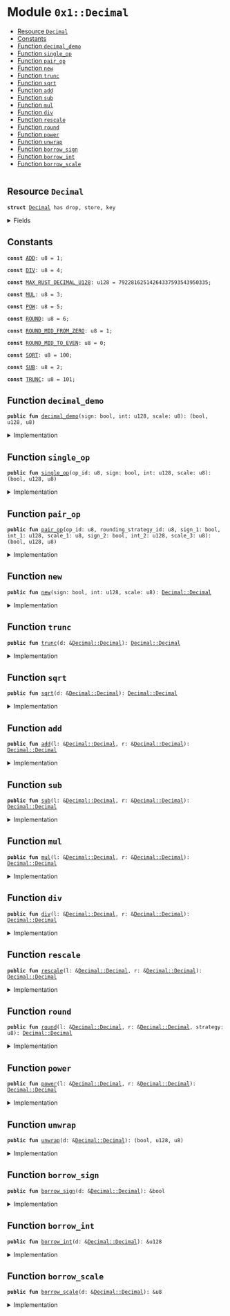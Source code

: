 
<a name="0x1_Decimal"></a>

# Module `0x1::Decimal`



-  [Resource `Decimal`](#0x1_Decimal_Decimal)
-  [Constants](#@Constants_0)
-  [Function `decimal_demo`](#0x1_Decimal_decimal_demo)
-  [Function `single_op`](#0x1_Decimal_single_op)
-  [Function `pair_op`](#0x1_Decimal_pair_op)
-  [Function `new`](#0x1_Decimal_new)
-  [Function `trunc`](#0x1_Decimal_trunc)
-  [Function `sqrt`](#0x1_Decimal_sqrt)
-  [Function `add`](#0x1_Decimal_add)
-  [Function `sub`](#0x1_Decimal_sub)
-  [Function `mul`](#0x1_Decimal_mul)
-  [Function `div`](#0x1_Decimal_div)
-  [Function `rescale`](#0x1_Decimal_rescale)
-  [Function `round`](#0x1_Decimal_round)
-  [Function `power`](#0x1_Decimal_power)
-  [Function `unwrap`](#0x1_Decimal_unwrap)
-  [Function `borrow_sign`](#0x1_Decimal_borrow_sign)
-  [Function `borrow_int`](#0x1_Decimal_borrow_int)
-  [Function `borrow_scale`](#0x1_Decimal_borrow_scale)


<pre><code></code></pre>



<a name="0x1_Decimal_Decimal"></a>

## Resource `Decimal`



<pre><code><b>struct</b> <a href="Decimal.md#0x1_Decimal">Decimal</a> has drop, store, key
</code></pre>



<details>
<summary>Fields</summary>


<dl>
<dt>
<code>sign: bool</code>
</dt>
<dd>

</dd>
<dt>
<code>int: u128</code>
</dt>
<dd>

</dd>
<dt>
<code>scale: u8</code>
</dt>
<dd>

</dd>
</dl>


</details>

<a name="@Constants_0"></a>

## Constants


<a name="0x1_Decimal_ADD"></a>



<pre><code><b>const</b> <a href="Decimal.md#0x1_Decimal_ADD">ADD</a>: u8 = 1;
</code></pre>



<a name="0x1_Decimal_DIV"></a>



<pre><code><b>const</b> <a href="Decimal.md#0x1_Decimal_DIV">DIV</a>: u8 = 4;
</code></pre>



<a name="0x1_Decimal_MAX_RUST_DECIMAL_U128"></a>



<pre><code><b>const</b> <a href="Decimal.md#0x1_Decimal_MAX_RUST_DECIMAL_U128">MAX_RUST_DECIMAL_U128</a>: u128 = 79228162514264337593543950335;
</code></pre>



<a name="0x1_Decimal_MUL"></a>



<pre><code><b>const</b> <a href="Decimal.md#0x1_Decimal_MUL">MUL</a>: u8 = 3;
</code></pre>



<a name="0x1_Decimal_POW"></a>



<pre><code><b>const</b> <a href="Decimal.md#0x1_Decimal_POW">POW</a>: u8 = 5;
</code></pre>



<a name="0x1_Decimal_ROUND"></a>



<pre><code><b>const</b> <a href="Decimal.md#0x1_Decimal_ROUND">ROUND</a>: u8 = 6;
</code></pre>



<a name="0x1_Decimal_ROUND_MID_FROM_ZERO"></a>



<pre><code><b>const</b> <a href="Decimal.md#0x1_Decimal_ROUND_MID_FROM_ZERO">ROUND_MID_FROM_ZERO</a>: u8 = 1;
</code></pre>



<a name="0x1_Decimal_ROUND_MID_TO_EVEN"></a>



<pre><code><b>const</b> <a href="Decimal.md#0x1_Decimal_ROUND_MID_TO_EVEN">ROUND_MID_TO_EVEN</a>: u8 = 0;
</code></pre>



<a name="0x1_Decimal_SQRT"></a>



<pre><code><b>const</b> <a href="Decimal.md#0x1_Decimal_SQRT">SQRT</a>: u8 = 100;
</code></pre>



<a name="0x1_Decimal_SUB"></a>



<pre><code><b>const</b> <a href="Decimal.md#0x1_Decimal_SUB">SUB</a>: u8 = 2;
</code></pre>



<a name="0x1_Decimal_TRUNC"></a>



<pre><code><b>const</b> <a href="Decimal.md#0x1_Decimal_TRUNC">TRUNC</a>: u8 = 101;
</code></pre>



<a name="0x1_Decimal_decimal_demo"></a>

## Function `decimal_demo`



<pre><code><b>public</b> <b>fun</b> <a href="Decimal.md#0x1_Decimal_decimal_demo">decimal_demo</a>(sign: bool, int: u128, scale: u8): (bool, u128, u8)
</code></pre>



<details>
<summary>Implementation</summary>


<pre><code><b>native</b> <b>public</b> <b>fun</b> <a href="Decimal.md#0x1_Decimal_decimal_demo">decimal_demo</a>(sign: bool, int: u128, scale: u8): (bool, u128, u8);
</code></pre>



</details>

<a name="0x1_Decimal_single_op"></a>

## Function `single_op`



<pre><code><b>public</b> <b>fun</b> <a href="Decimal.md#0x1_Decimal_single_op">single_op</a>(op_id: u8, sign: bool, int: u128, scale: u8): (bool, u128, u8)
</code></pre>



<details>
<summary>Implementation</summary>


<pre><code><b>native</b> <b>public</b> <b>fun</b> <a href="Decimal.md#0x1_Decimal_single_op">single_op</a>(op_id: u8, sign: bool, int: u128, scale: u8): (bool, u128, u8);
</code></pre>



</details>

<a name="0x1_Decimal_pair_op"></a>

## Function `pair_op`



<pre><code><b>public</b> <b>fun</b> <a href="Decimal.md#0x1_Decimal_pair_op">pair_op</a>(op_id: u8, rounding_strategy_id: u8, sign_1: bool, int_1: u128, scale_1: u8, sign_2: bool, int_2: u128, scale_3: u8): (bool, u128, u8)
</code></pre>



<details>
<summary>Implementation</summary>


<pre><code><b>native</b> <b>public</b> <b>fun</b> <a href="Decimal.md#0x1_Decimal_pair_op">pair_op</a>(
  op_id: u8,
  rounding_strategy_id: u8,
  // left number
  sign_1: bool,
  int_1: u128,
  scale_1: u8,
  // right number
  sign_2: bool,
  int_2: u128,
  scale_3: u8
): (bool, u128, u8);
</code></pre>



</details>

<a name="0x1_Decimal_new"></a>

## Function `new`



<pre><code><b>public</b> <b>fun</b> <a href="Decimal.md#0x1_Decimal_new">new</a>(sign: bool, int: u128, scale: u8): <a href="Decimal.md#0x1_Decimal_Decimal">Decimal::Decimal</a>
</code></pre>



<details>
<summary>Implementation</summary>


<pre><code><b>public</b> <b>fun</b> <a href="Decimal.md#0x1_Decimal_new">new</a>(sign: bool, int: u128, scale: u8): <a href="Decimal.md#0x1_Decimal">Decimal</a> {

  <b>assert</b>(int &lt; <a href="Decimal.md#0x1_Decimal_MAX_RUST_DECIMAL_U128">MAX_RUST_DECIMAL_U128</a>, 01);

  // check scale &lt; 28
  <b>assert</b>(scale &lt; 28, 02);

  <b>return</b> <a href="Decimal.md#0x1_Decimal">Decimal</a> {
    sign: sign,
    int: int,
    scale: scale
  }
}
</code></pre>



</details>

<a name="0x1_Decimal_trunc"></a>

## Function `trunc`



<pre><code><b>public</b> <b>fun</b> <a href="Decimal.md#0x1_Decimal_trunc">trunc</a>(d: &<a href="Decimal.md#0x1_Decimal_Decimal">Decimal::Decimal</a>): <a href="Decimal.md#0x1_Decimal_Decimal">Decimal::Decimal</a>
</code></pre>



<details>
<summary>Implementation</summary>


<pre><code><b>public</b> <b>fun</b> <a href="Decimal.md#0x1_Decimal_trunc">trunc</a>(d: &<a href="Decimal.md#0x1_Decimal">Decimal</a>): <a href="Decimal.md#0x1_Decimal">Decimal</a> {
  <b>let</b> (sign, int, scale) = <a href="Decimal.md#0x1_Decimal_single_op">single_op</a>(<a href="Decimal.md#0x1_Decimal_TRUNC">TRUNC</a>, *&d.sign, *&d.int, *&d.scale);
  <b>return</b> <a href="Decimal.md#0x1_Decimal">Decimal</a> {
    sign: sign,
    int: int,
    scale: scale,
  }
}
</code></pre>



</details>

<a name="0x1_Decimal_sqrt"></a>

## Function `sqrt`



<pre><code><b>public</b> <b>fun</b> <a href="Decimal.md#0x1_Decimal_sqrt">sqrt</a>(d: &<a href="Decimal.md#0x1_Decimal_Decimal">Decimal::Decimal</a>): <a href="Decimal.md#0x1_Decimal_Decimal">Decimal::Decimal</a>
</code></pre>



<details>
<summary>Implementation</summary>


<pre><code><b>public</b> <b>fun</b> <a href="Decimal.md#0x1_Decimal_sqrt">sqrt</a>(d: &<a href="Decimal.md#0x1_Decimal">Decimal</a>): <a href="Decimal.md#0x1_Decimal">Decimal</a> {
  <b>let</b> (sign, int, scale) = <a href="Decimal.md#0x1_Decimal_single_op">single_op</a>(<a href="Decimal.md#0x1_Decimal_SQRT">SQRT</a>, *&d.sign, *&d.int, *&d.scale);
  <b>return</b> <a href="Decimal.md#0x1_Decimal">Decimal</a> {
    sign: sign,
    int: int,
    scale: scale,
  }
}
</code></pre>



</details>

<a name="0x1_Decimal_add"></a>

## Function `add`



<pre><code><b>public</b> <b>fun</b> <a href="Decimal.md#0x1_Decimal_add">add</a>(l: &<a href="Decimal.md#0x1_Decimal_Decimal">Decimal::Decimal</a>, r: &<a href="Decimal.md#0x1_Decimal_Decimal">Decimal::Decimal</a>): <a href="Decimal.md#0x1_Decimal_Decimal">Decimal::Decimal</a>
</code></pre>



<details>
<summary>Implementation</summary>


<pre><code><b>public</b> <b>fun</b> <a href="Decimal.md#0x1_Decimal_add">add</a>(l: &<a href="Decimal.md#0x1_Decimal">Decimal</a>, r: &<a href="Decimal.md#0x1_Decimal">Decimal</a>): <a href="Decimal.md#0x1_Decimal">Decimal</a> {
  <b>let</b> (sign, int, scale) = <a href="Decimal.md#0x1_Decimal_pair_op">pair_op</a>(<a href="Decimal.md#0x1_Decimal_ADD">ADD</a>, <a href="Decimal.md#0x1_Decimal_ROUND_MID_TO_EVEN">ROUND_MID_TO_EVEN</a>, *&l.sign, *&l.int, *&l.scale,  *&r.sign, *&r.int, *&r.scale);
  <b>return</b> <a href="Decimal.md#0x1_Decimal">Decimal</a> {
    sign: sign,
    int: int,
    scale: scale,
  }
}
</code></pre>



</details>

<a name="0x1_Decimal_sub"></a>

## Function `sub`



<pre><code><b>public</b> <b>fun</b> <a href="Decimal.md#0x1_Decimal_sub">sub</a>(l: &<a href="Decimal.md#0x1_Decimal_Decimal">Decimal::Decimal</a>, r: &<a href="Decimal.md#0x1_Decimal_Decimal">Decimal::Decimal</a>): <a href="Decimal.md#0x1_Decimal_Decimal">Decimal::Decimal</a>
</code></pre>



<details>
<summary>Implementation</summary>


<pre><code><b>public</b> <b>fun</b> <a href="Decimal.md#0x1_Decimal_sub">sub</a>(l: &<a href="Decimal.md#0x1_Decimal">Decimal</a>, r: &<a href="Decimal.md#0x1_Decimal">Decimal</a>): <a href="Decimal.md#0x1_Decimal">Decimal</a> {
  <b>let</b> (sign, int, scale) = <a href="Decimal.md#0x1_Decimal_pair_op">pair_op</a>(<a href="Decimal.md#0x1_Decimal_SUB">SUB</a>, <a href="Decimal.md#0x1_Decimal_ROUND_MID_TO_EVEN">ROUND_MID_TO_EVEN</a>, *&l.sign, *&l.int, *&l.scale,  *&r.sign, *&r.int, *&r.scale);
  <b>return</b> <a href="Decimal.md#0x1_Decimal">Decimal</a> {
    sign: sign,
    int: int,
    scale: scale,
  }
}
</code></pre>



</details>

<a name="0x1_Decimal_mul"></a>

## Function `mul`



<pre><code><b>public</b> <b>fun</b> <a href="Decimal.md#0x1_Decimal_mul">mul</a>(l: &<a href="Decimal.md#0x1_Decimal_Decimal">Decimal::Decimal</a>, r: &<a href="Decimal.md#0x1_Decimal_Decimal">Decimal::Decimal</a>): <a href="Decimal.md#0x1_Decimal_Decimal">Decimal::Decimal</a>
</code></pre>



<details>
<summary>Implementation</summary>


<pre><code><b>public</b> <b>fun</b> <a href="Decimal.md#0x1_Decimal_mul">mul</a>(l: &<a href="Decimal.md#0x1_Decimal">Decimal</a>, r: &<a href="Decimal.md#0x1_Decimal">Decimal</a>): <a href="Decimal.md#0x1_Decimal">Decimal</a> {
  <b>let</b> (sign, int, scale) = <a href="Decimal.md#0x1_Decimal_pair_op">pair_op</a>(<a href="Decimal.md#0x1_Decimal_MUL">MUL</a>, <a href="Decimal.md#0x1_Decimal_ROUND_MID_TO_EVEN">ROUND_MID_TO_EVEN</a>, *&l.sign, *&l.int, *&l.scale,  *&r.sign, *&r.int, *&r.scale);
  <b>return</b> <a href="Decimal.md#0x1_Decimal">Decimal</a> {
    sign: sign,
    int: int,
    scale: scale,
  }
}
</code></pre>



</details>

<a name="0x1_Decimal_div"></a>

## Function `div`



<pre><code><b>public</b> <b>fun</b> <a href="Decimal.md#0x1_Decimal_div">div</a>(l: &<a href="Decimal.md#0x1_Decimal_Decimal">Decimal::Decimal</a>, r: &<a href="Decimal.md#0x1_Decimal_Decimal">Decimal::Decimal</a>): <a href="Decimal.md#0x1_Decimal_Decimal">Decimal::Decimal</a>
</code></pre>



<details>
<summary>Implementation</summary>


<pre><code><b>public</b> <b>fun</b> <a href="Decimal.md#0x1_Decimal_div">div</a>(l: &<a href="Decimal.md#0x1_Decimal">Decimal</a>, r: &<a href="Decimal.md#0x1_Decimal">Decimal</a>): <a href="Decimal.md#0x1_Decimal">Decimal</a> {
 <b>let</b> (sign, int, scale) = <a href="Decimal.md#0x1_Decimal_pair_op">pair_op</a>(<a href="Decimal.md#0x1_Decimal_DIV">DIV</a>, <a href="Decimal.md#0x1_Decimal_ROUND_MID_TO_EVEN">ROUND_MID_TO_EVEN</a>, *&l.sign, *&l.int, *&l.scale,  *&r.sign, *&r.int, *&r.scale);
 <b>return</b> <a href="Decimal.md#0x1_Decimal">Decimal</a> {
   sign: sign,
   int: int,
   scale: scale,
 }
}
</code></pre>



</details>

<a name="0x1_Decimal_rescale"></a>

## Function `rescale`



<pre><code><b>public</b> <b>fun</b> <a href="Decimal.md#0x1_Decimal_rescale">rescale</a>(l: &<a href="Decimal.md#0x1_Decimal_Decimal">Decimal::Decimal</a>, r: &<a href="Decimal.md#0x1_Decimal_Decimal">Decimal::Decimal</a>): <a href="Decimal.md#0x1_Decimal_Decimal">Decimal::Decimal</a>
</code></pre>



<details>
<summary>Implementation</summary>


<pre><code><b>public</b> <b>fun</b> <a href="Decimal.md#0x1_Decimal_rescale">rescale</a>(l: &<a href="Decimal.md#0x1_Decimal">Decimal</a>, r: &<a href="Decimal.md#0x1_Decimal">Decimal</a>): <a href="Decimal.md#0x1_Decimal">Decimal</a> {
  <b>let</b> (sign, int, scale) = <a href="Decimal.md#0x1_Decimal_pair_op">pair_op</a>(0, <a href="Decimal.md#0x1_Decimal_ROUND_MID_TO_EVEN">ROUND_MID_TO_EVEN</a>, *&l.sign, *&l.int, *&l.scale,  *&r.sign, *&r.int, *&r.scale);
  <b>return</b> <a href="Decimal.md#0x1_Decimal">Decimal</a> {
    sign: sign,
    int: int,
    scale: scale,
  }
}
</code></pre>



</details>

<a name="0x1_Decimal_round"></a>

## Function `round`



<pre><code><b>public</b> <b>fun</b> <a href="Decimal.md#0x1_Decimal_round">round</a>(l: &<a href="Decimal.md#0x1_Decimal_Decimal">Decimal::Decimal</a>, r: &<a href="Decimal.md#0x1_Decimal_Decimal">Decimal::Decimal</a>, strategy: u8): <a href="Decimal.md#0x1_Decimal_Decimal">Decimal::Decimal</a>
</code></pre>



<details>
<summary>Implementation</summary>


<pre><code><b>public</b> <b>fun</b> <a href="Decimal.md#0x1_Decimal_round">round</a>(l: &<a href="Decimal.md#0x1_Decimal">Decimal</a>, r: &<a href="Decimal.md#0x1_Decimal">Decimal</a>, strategy: u8): <a href="Decimal.md#0x1_Decimal">Decimal</a> {
  <b>let</b> (sign, int, scale) = <a href="Decimal.md#0x1_Decimal_pair_op">pair_op</a>(<a href="Decimal.md#0x1_Decimal_ROUND">ROUND</a>, strategy, *&l.sign, *&l.int, *&l.scale,  *&r.sign, *&r.int, *&r.scale);
  <b>return</b> <a href="Decimal.md#0x1_Decimal">Decimal</a> {
    sign: sign,
    int: int,
    scale: scale,
  }
}
</code></pre>



</details>

<a name="0x1_Decimal_power"></a>

## Function `power`



<pre><code><b>public</b> <b>fun</b> <a href="Decimal.md#0x1_Decimal_power">power</a>(l: &<a href="Decimal.md#0x1_Decimal_Decimal">Decimal::Decimal</a>, r: &<a href="Decimal.md#0x1_Decimal_Decimal">Decimal::Decimal</a>): <a href="Decimal.md#0x1_Decimal_Decimal">Decimal::Decimal</a>
</code></pre>



<details>
<summary>Implementation</summary>


<pre><code><b>public</b> <b>fun</b> <a href="Decimal.md#0x1_Decimal_power">power</a>(l: &<a href="Decimal.md#0x1_Decimal">Decimal</a>, r: &<a href="Decimal.md#0x1_Decimal">Decimal</a>): <a href="Decimal.md#0x1_Decimal">Decimal</a> {
  <b>let</b> (sign, int, scale) = <a href="Decimal.md#0x1_Decimal_pair_op">pair_op</a>(<a href="Decimal.md#0x1_Decimal_POW">POW</a>, <a href="Decimal.md#0x1_Decimal_ROUND_MID_TO_EVEN">ROUND_MID_TO_EVEN</a>, *&l.sign, *&l.int, *&l.scale,  *&r.sign, *&r.int, *&r.scale);
  <b>return</b> <a href="Decimal.md#0x1_Decimal">Decimal</a> {
    sign: sign,
    int: int,
    scale: scale,
  }
}
</code></pre>



</details>

<a name="0x1_Decimal_unwrap"></a>

## Function `unwrap`



<pre><code><b>public</b> <b>fun</b> <a href="Decimal.md#0x1_Decimal_unwrap">unwrap</a>(d: &<a href="Decimal.md#0x1_Decimal_Decimal">Decimal::Decimal</a>): (bool, u128, u8)
</code></pre>



<details>
<summary>Implementation</summary>


<pre><code><b>public</b> <b>fun</b> <a href="Decimal.md#0x1_Decimal_unwrap">unwrap</a>(d: &<a href="Decimal.md#0x1_Decimal">Decimal</a>): (bool, u128, u8) {
  <b>return</b> (*&d.sign, *&d.int, *&d.scale)
}
</code></pre>



</details>

<a name="0x1_Decimal_borrow_sign"></a>

## Function `borrow_sign`



<pre><code><b>public</b> <b>fun</b> <a href="Decimal.md#0x1_Decimal_borrow_sign">borrow_sign</a>(d: &<a href="Decimal.md#0x1_Decimal_Decimal">Decimal::Decimal</a>): &bool
</code></pre>



<details>
<summary>Implementation</summary>


<pre><code><b>public</b> <b>fun</b> <a href="Decimal.md#0x1_Decimal_borrow_sign">borrow_sign</a>(d: &<a href="Decimal.md#0x1_Decimal">Decimal</a>): &bool {
  <b>return</b> &d.sign
}
</code></pre>



</details>

<a name="0x1_Decimal_borrow_int"></a>

## Function `borrow_int`



<pre><code><b>public</b> <b>fun</b> <a href="Decimal.md#0x1_Decimal_borrow_int">borrow_int</a>(d: &<a href="Decimal.md#0x1_Decimal_Decimal">Decimal::Decimal</a>): &u128
</code></pre>



<details>
<summary>Implementation</summary>


<pre><code><b>public</b> <b>fun</b> <a href="Decimal.md#0x1_Decimal_borrow_int">borrow_int</a>(d: &<a href="Decimal.md#0x1_Decimal">Decimal</a>): &u128 {
  <b>return</b> &d.int
}
</code></pre>



</details>

<a name="0x1_Decimal_borrow_scale"></a>

## Function `borrow_scale`



<pre><code><b>public</b> <b>fun</b> <a href="Decimal.md#0x1_Decimal_borrow_scale">borrow_scale</a>(d: &<a href="Decimal.md#0x1_Decimal_Decimal">Decimal::Decimal</a>): &u8
</code></pre>



<details>
<summary>Implementation</summary>


<pre><code><b>public</b> <b>fun</b> <a href="Decimal.md#0x1_Decimal_borrow_scale">borrow_scale</a>(d: &<a href="Decimal.md#0x1_Decimal">Decimal</a>): &u8 {
  <b>return</b> &d.scale
}
</code></pre>



</details>


[//]: # ("File containing references which can be used from documentation")
[ACCESS_CONTROL]: https://github.com/diem/dip/blob/main/dips/dip-2.md
[ROLE]: https://github.com/diem/dip/blob/main/dips/dip-2.md#roles
[PERMISSION]: https://github.com/diem/dip/blob/main/dips/dip-2.md#permissions
